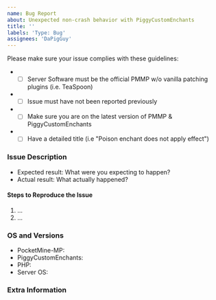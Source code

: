 ```yaml
---
name: Bug Report
about: Unexpected non-crash behavior with PiggyCustomEnchants
title: ''
labels: 'Type: Bug'
assignees: 'DaPigGuy'
---
```


<!-- Failure to complete the required fields will result in the issue being closed. -->
Please make sure your issue complies with these guidelines:
- * [ ] Server Software must be the official PMMP w/o vanilla patching plugins (i.e. TeaSpoon)
- * [ ] Issue must have not been reported previously
- * [ ] Make sure you are on the latest version of PMMP & PiggyCustomEnchants
- * [ ] Have a detailed title (i.e "Poison enchant does not apply effect")

### Issue Description

- Expected result: What were you expecting to happen?
- Actual result: What actually happened?

#### Steps to Reproduce the Issue
1. ...
2. ...

### OS and Versions
<!-- Use `/version` for PMMP version & `/version PiggyCustomEnchants` for PiggyCustomEnchants version -->
* PocketMine-MP:
* PiggyCustomEnchants:
* PHP:
* Server OS:

<!--- Provide any extra information below  -->
### Extra Information